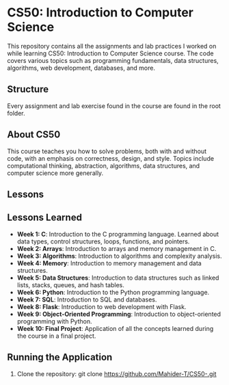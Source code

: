 # CS50: Introduction to Computer Science

This repository contains all the assignments and lab practices I worked on while learning CS50: Introduction to Computer Science course. The code covers various topics such as programming fundamentals, data structures, algorithms, web development, databases, and more.

## Structure

Every assignment and lab exercise found in the course are found in the root folder. 

## About CS50

This course teaches you how to solve problems, both with and without code, with an emphasis on correctness, design, and style. Topics include computational thinking, abstraction, algorithms, data structures, and computer science more generally. 

## Lessons 
## Lessons Learned
- **Week 1: C**: Introduction to the C programming language. Learned about data types, control structures, loops, functions, and pointers.
- **Week 2: Arrays**: Introduction to arrays and memory management in C.
- **Week 3: Algorithms**: Introduction to algorithms and complexity analysis.
- **Week 4: Memory**: Introduction to memory management and data structures.
- **Week 5: Data Structures**: Introduction to data structures such as linked lists, stacks, queues, and hash tables.
- **Week 6: Python**: Introduction to the Python programming language.
- **Week 7: SQL**: Introduction to SQL and databases.
- **Week 8: Flask**: Introduction to web development with Flask.
- **Week 9: Object-Oriented Programming**: Introduction to object-oriented programming with Python.
- **Week 10: Final Project**: Application of all the concepts learned during the course in a final project.

## Running the Application

1. Clone the repository:
    git clone https://github.com/Mahider-T/CS50-.git

    
